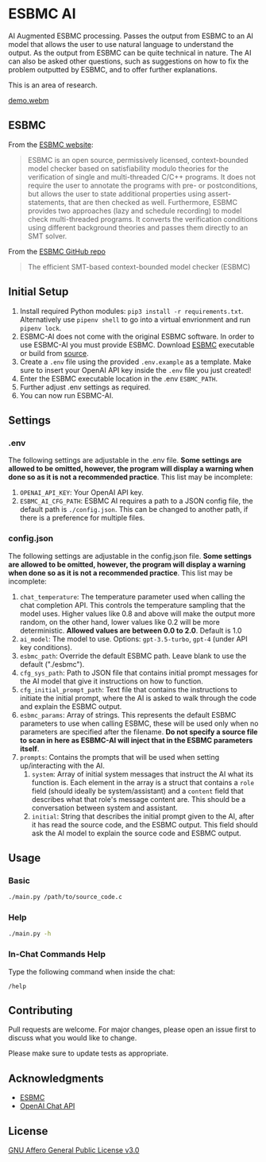# ESBMC AI

AI Augmented ESBMC processing. Passes the output from ESBMC to an AI model that allows the user to use
natural language to understand the output. As the output from ESBMC can be quite technical in nature.
The AI can also be asked other questions, such as suggestions on how to fix the problem outputted by ESBMC,
and to offer further explanations.

This is an area of research.

[demo.webm](https://user-images.githubusercontent.com/9535618/235352993-b54c47ef-a1c6-422c-aa5b-07edc2988521.webm)

## ESBMC

From the [ESBMC website](http://esbmc.org):

> ESBMC is an open source, permissively licensed, context-bounded model checker
> based on satisfiability modulo theories for the verification of single and
> multi-threaded C/C++ programs. It does not require the user to annotate the
> programs with pre- or postconditions, but allows the user to state additional
> properties using assert-statements, that are then checked as well. Furthermore,
> ESBMC provides two approaches (lazy and schedule recording) to model check
> multi-threaded programs. It converts the verification conditions using different
> background theories and passes them directly to an SMT solver.

From the [ESBMC GitHub repo](https://github.com/esbmc/esbmc)

> The efficient SMT-based context-bounded model checker (ESBMC)

## Initial Setup

1. Install required Python modules: `pip3 install -r requirements.txt`. Alternatively use `pipenv shell` to go into a virtual envrionment and run `pipenv lock`.
2. ESBMC-AI does not come with the original ESBMC software. In order to use ESBMC-AI you must provide ESBMC. Download [ESBMC](http://esbmc.org/) executable or build from [source](https://github.com/esbmc/esbmc).
3. Create a `.env` file using the provided `.env.example` as a template. Make sure to insert your OpenAI API key inside the `.env` file you just created!
4. Enter the ESBMC executable location in the .env `ESBMC_PATH`.
5. Further adjust .env settings as required.
6. You can now run ESBMC-AI.

## Settings

### .env

The following settings are adjustable in the .env file. **Some settings are allowed to be omitted, however, the program will display a warning when done so as it is not a recommended practice**. This list may be incomplete:

1. `OPENAI_API_KEY`: Your OpenAI API key.
2. `ESBMC_AI_CFG_PATH`: ESBMC AI requires a path to a JSON config file, the default path is `./config.json`. This can be changed to another path, if there is a preference for multiple files.

### config.json

The following settings are adjustable in the config.json file. **Some settings are allowed to be omitted, however, the program will display a warning when done so as it is not a recommended practice**. This list may be incomplete:

1. `chat_temperature`: The temperature parameter used when calling the chat completion API. This controls the temperature sampling that the model uses. Higher values like 0.8 and above will make the output more random, on the other hand, lower values like 0.2 will be more deterministic. **Allowed values are between 0.0 to 2.0**. Default is 1.0
2. `ai_model`: The model to use. Options: `gpt-3.5-turbo`, `gpt-4` (under API key conditions).
3. `esbmc_path`: Override the default ESBMC path. Leave blank to use the default ("./esbmc").
4. `cfg_sys_path`: Path to JSON file that contains initial prompt messages for the AI model that give it instructions on how to function.
5. `cfg_initial_prompt_path`: Text file that contains the instructions to initiate the initial prompt, where the AI is asked to walk through the code and explain the ESBMC output.
6. `esbmc_params`: Array of strings. This represents the default ESBMC parameters to use when calling ESBMC, these will be used only when no parameters are specified after the filename. **Do not specify a source file to scan in here as ESBMC-AI will inject that in the ESBMC parameters itself**.
7. `prompts`: Contains the prompts that will be used when setting up/interacting with the AI.
   1. `system`: Array of initial system messages that instruct the AI what its function is. Each element in the array is a struct that contains a `role` field (should ideally be system/assistant) and a `content` field that describes what that role's message content are. This should be a conversation between system and assistant.
   2. `initial`: String that describes the initial prompt given to the AI, after it has read the source code, and the ESBMC output. This field should ask the AI model to explain the source code and ESBMC output.

## Usage

### Basic

```bash
./main.py /path/to/source_code.c
```

### Help

```bash
./main.py -h
```

### In-Chat Commands Help

Type the following command when inside the chat:

```
/help
```

## Contributing

Pull requests are welcome. For major changes, please open an issue first
to discuss what you would like to change.

Please make sure to update tests as appropriate.

## Acknowledgments

- [ESBMC](https://github.com/esbmc/esbmc)
- [OpenAI Chat API](https://platform.openai.com/docs/guides/chat)

## License

[GNU Affero General Public License v3.0](https://github.com/Yiannis128/esbmc-ai/blob/master/LICENSE)
